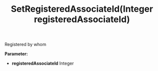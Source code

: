 ﻿---
uid: crmscript_ref_NSCRMScriptEntity_SetRegisteredAssociateId
title: SetRegisteredAssociateId(Integer registeredAssociateId)
intellisense: NSCRMScriptEntity.SetRegisteredAssociateId
keywords: NSCRMScriptEntity, GetRegisteredAssociateId
so.topic: reference
---

Registered by whom

**Parameter:** 
 - **registeredAssociateId** Integer

